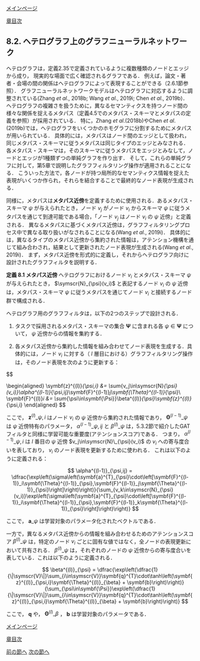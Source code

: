 [メインページ](../../index.markdown)

[章目次](./chap8.md)
## 8.2. ヘテログラフ上のグラフニューラルネットワーク

ヘテログラフは，定義2.35で定義されているように複数種類のノードとエッジから成り， 現実的な場面で広く確認されるグラフである． 例えば，論文・著者・会場の間の関係はヘテログラフによって表現することができる（2.6.1節参照）． グラフニューラルネットワークモデルはヘテログラフに対応するように調整されている(Zhang *et al*., 2018b; Wang *et al*., 2019i; Chen *et al*., 2019b)． ヘテログラフの複雑さを扱うために，異なるセマンティクスを持つノード間の様々な関係を捉えるメタパス（定義4.5でのメタパス・スキーマとメタパスの定義を参照）が採用されている． 特に，Zhang *et al*.(2018b)やChen *et al*.(2019b)では，ヘテログラフをいくつかのホモグラフに分割するためにメタパスが用いられている． 具体的には，メタパスはノード間のエッジとして扱われ，同じメタパス・スキーマに従うメタパスは同じタイプのエッジとみなされる． 各メタパス・スキーマは，そのスキーマに従うメタパスをエッジとみなして，ノードとエッジが1種類ずつの単純グラフを作り出す． そして，これらの単純グラフに対して，第5章で説明したグラフフィルタリング操作が適用されることになる． こういった方法で，各ノードが持つ局所的なセマンティクス情報を捉えた表現がいくつか作られ，それらを結合することで最終的なノード表現が生成される．

同様に，メタパスは**メタパス近傍**を定義するために使用される．あるメタパス・スキーマ $\psi$ が与えられたとき，ノード $v_j$ がノード $v_i$ からスキーマ $\psi$ に従うメタパスを通じて到達可能である場合，「ノード $v_j$ はノード $v_i$ の $\psi$ 近傍」と定義される． 異なるメタパスに基づくメタパス近傍は，グラフフィルタリングプロセス中で異なる取り扱いがなされることになる(Wang *et al*., 2019i)． 具体的には，異なるタイプのメタパス近傍から集約された情報は，アテンション機構を通じて組み合わされ，結果として更新されたノード表現が生成される(Wang *et al*., 2019i)． まず，メタパス近傍を形式的に定義し，それからヘテログラフ向けに設計されたグラフフィルタを説明する． 
<div class="definition">
 
<strong>定義 8.1 メタパス近傍</strong>
 ヘテログラフにおけるノード $v_i$ とメタパス・スキーマ $\psi$ が与えられたとき， $\symscr{N}_{\psi}(v_i)$ と表記するノード $v_i$ の $\psi$ 近傍は，メタパス・スキーマ $\psi$ に従うメタパスを通じてノード $v_i$ と接続するノード群で構成される． 
</div>


ヘテログラフ用のグラフフィルタは，以下の2つのステップで設計される．

1.  タスクで採用されるメタパス・スキーマの集合 $\symbf{\Psi}$ に含まれる各 $\psi\in\symbf{\Psi}$ について， $\psi$ 近傍からの情報を集約する．

2.  各メタパス近傍から集約した情報を組み合わせてノード表現を生成する．具体的には，ノード $v_i$ に対する（ $l$ 層目における）グラフフィルタリング操作は，そのノード表現を次のように更新する：  

$$

\begin{aligned}
        \symbf{z}^{(l)}_{\psi,i} &= \sum_{v_j\in\symscr{N}_{\psi}(v_i)}\alpha^{(l-1)}_{\psi,ij}\symbf{F}^{(l-1)}_j\symbf{\Theta}^{(l-1)}_{\psi}\\
        \symbf{F}^{(l)}_i &= \sum_{\psi\in\symbf{\Psi}}\beta^{(l)}_{\psi}\symbf{z}^{(l)}_{\psi,i}
\end{aligned}
$$

 

ここで， $\symbf{z}^{(l)}\_{\psi,i}$ はノード $v_i$ の $\psi$ 近傍から集約された情報であり， $\symbf{\Theta}^{(l-1)}\_{\psi}$ は $\psi$ 近傍特有のパラメータ， $\alpha^{(l-1)}\_{\psi,ij}$ と $\beta^{(l)}\_{\psi}$ は，5.3.2節で紹介したGATフィルタと同様に学習可能な重要度(アテンションスコア)である． つまり， $\alpha^{(l-1)}\_{\psi,i}$ は $l$ 番目の $\psi$ 近傍 $v_j\in\symscr{N}\_{\psi}(v_i)$ の $v_i$ への寄与度合いを表しており， $v_i$ のノード表現を更新するために使われる． これは以下のように定義される：  

$$
 \alpha^{(l-1)}_{\psi,ij} = \dfrac{\exp\left(\sigma\left(\symbf{a}^{T}_{\psi}\cdot\left[\symbf{F}^{(l-1)}_i\symbf{\Theta}^{(l-1)}_{\psi},\symbf{F}^{(l-1)}_j\symbf{\Theta}^{(l-1)}_{\psi}\right]\right)\right)}{\sum_{v_k\in\symscr{N}_{\psi}(v_i)}\exp\left(\sigma\left(\symbf{a}^{T}_{\psi}\cdot\left[\symbf{F}^{(l-1)}_i\symbf{\Theta}^{(l-1)}_{\psi},\symbf{F}^{(l-1)}_k\symbf{\Theta}^{(l-1)}_{\psi}\right]\right)\right)} $$


  ここで， $\symbf{a}\_{\psi}$ は学習対象のパラメータ化されたベクトルである．

一方で，異なるメタパス近傍からの情報を組み合わせるためのアテンションスコア $\beta^{(l)}\_{\psi}$ は，特定のノード $v_i$ ごとに固有な値ではなく，全ノードの表現更新において共有される．  $\beta^{(l)}\_{\psi}$ は，それぞれのノードの $\psi$ 近傍からの寄与度合いを表している．これは以下のように定義される．  

$$
 \beta^{(l)}_{\psi} = \dfrac{\exp\left(\dfrac{1}{\|\symscr{V}\|}\sum_{i\in\symscr{V}}\symbf{q}^{T}\cdot\tanh\left(\symbf{z}^{(l)}_{\psi,i}\symbf{\Theta}^{(l)}_{\beta} + \symbf{b}\right)\right)}{\sum_{\psi\in\symbf{\Psi}}\exp\left(\dfrac{1}{\|\symscr{V}\|}\sum_{i\in\symscr{V}}\symbf{q}^{T}\cdot\tanh\left(\symbf{z}^{(l)}_{\psi,i}\symbf{\Theta}^{(l)}_{\beta} + \symbf{b}\right)\right)} $$


  ここで， $\symbf{q}$ や， $\symbf{\Theta}^{(l)}\_{\beta}$ ， $\symbf{b}$ は学習対象のパラメータである．


[メインページ](../../index.markdown)

[章目次](./chap8.md)

[前の節へ](./subsection_01.md) [次の節へ](./subsection_03.md)


